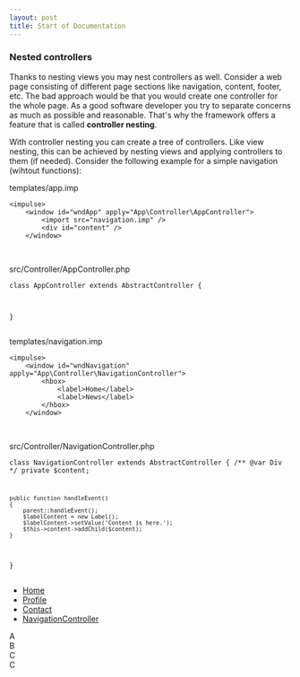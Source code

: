 ```yaml
---
layout: post
title: Start of Documentation
---
```


<a name="nesting"></a>

### Nested controllers
Thanks to nesting views you may nest controllers as well. Consider a web page consisting of different page sections like navigation, content, footer, etc. The bad approach would be that you would create one controller for the whole page. As a good software developer you try to separate concerns as much as possible and reasonable. That's why the framework offers a feature that is called <b>controller nesting</b>.

With controller nesting you can create a tree of controllers. Like view nesting, this can be achieved by nesting views and applying controllers to them (if needed). Consider the following example for a simple navigation (wihtout functions):

<div class="alert alert-dark" role="alert">
  templates/app.imp
</div>
<pre class="line-numbers language-markup">
<code class="language-markup">&lt;impulse&gt;
    &lt;window id="wndApp" apply="App\Controller\AppController"&gt;
        &lt;import src="navigation.imp" /&gt;
        &lt;div id="content" /&gt;
    &lt;/window&gt;
</impulse>
</code>
</pre>

<div class="alert alert-dark" role="alert">
  src/Controller/AppController.php
</div>
<pre class="line-numbers language-php">
<code class="language-php"><?php
namespace App\Controller;
use Impulse\Bundles\ImpulseBundle\Controller\AbstractController;

class AppController extends AbstractController
{
    
}</code>
</pre>

<div class="alert alert-dark" role="alert">
  templates/navigation.imp
</div>
<pre class="line-numbers language-markup">
<code class="language-markup">&lt;impulse&gt;
    &lt;window id="wndNavigation" apply="App\Controller\NavigationController"&gt;
        &lt;hbox&gt;
            &lt;label&gt;Home&lt;/label&gt;
            &lt;label&gt;News&lt;/label&gt;
        &lt;/hbox&gt;
    &lt;/window&gt;
</impulse>
</code>
</pre>

<div class="alert alert-dark" role="alert">
  src/Controller/NavigationController.php
</div>
<pre class="line-numbers language-php">
<code class="language-php"><?php
namespace App\Controller;
use Impulse\ImpulseBundle\UI\Components\Div;
use Impulse\Bundles\ImpulseBundle\Controller\AbstractController;

class NavigationController extends AbstractController
{
    /** @var Div */
    private $content;   
    
    public function handleEvent()
    {
        parent::handleEvent();
        $labelContent = new Label();
        $labelContent->setValue('Content is here.');
        $this->content->addChild($content);
    }
}</code>
</pre>

<ul class="nav nav-tabs" id="myTab" role="tablist">
  <li class="nav-item">
    <a class="nav-link active" id="home-tab" data-toggle="tab" href="#home" role="tab" aria-controls="home" aria-selected="true">Home</a>
  </li>
  <li class="nav-item">
    <a class="nav-link" id="profile-tab" data-toggle="tab" href="#profile" role="tab" aria-controls="profile" aria-selected="false">Profile</a>
  </li>
  <li class="nav-item">
    <a class="nav-link" id="contact-tab" data-toggle="tab" href="#contact" role="tab" aria-controls="contact" aria-selected="false">Contact</a>
  </li>
    <li class="nav-item">
    <a class="nav-link" id="navController-tab" data-toggle="tab" href="#nacController" role="tab" aria-controls="navController" aria-selected="false">NavigationController</a>
  </li>
</ul>
<div class="tab-content" id="myTabContent">
  <div class="tab-pane fade" id="home" role="tabpanel" aria-labelledby="home-tab">A</div>
  <div class="tab-pane fade" id="profile" role="tabpanel" aria-labelledby="profile-tab">B</div>
  <div class="tab-pane fade" id="contact" role="tabpanel" aria-labelledby="contact-tab">C</div>
  <div class="tab-pane fade" id="navController" role="tabpanel" aria-labelledby="navController-tab">C</div>
</div>
